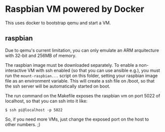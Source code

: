 # Raspbian VM powered by Docker

This uses docker to bootstrap qemu and start a VM.

## raspbian

Due to qemu's current limitation, you can only emulate an ARM arquitecture with
32-bit and 256MB of memory.

The raspbian image must be downloaded separately. To enable a non-interactive
VM with ssh enabled (so that you can use ansible e.g.), you must run the
`mount-raspbian...` script on this folder, setting your raspbian image file as
an environment variable. This will create a ssh file on /boot, so that the ssh
server will be automatically started on boot.

The run command on the Makefile exposes the raspbian vm on port 5022 of
localhost, so that you can ssh into it like:

`$ ssh pi@localhost -p 5022`

So, if you need more VMs, just change the exposed port on the host to other
numbers. ;)

